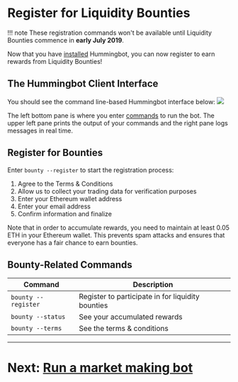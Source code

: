 # Register for Liquidity Bounties

!!! note
    These registration commands won't be available until Liquidity Bounties commence in **early July 2019**.



Now that you have [installed](https://docs.hummingbot.io/bounties/tutorial/install) Hummingbot, you can now register to earn rewards from Liquidity Bounties!

## The Hummingbot Client Interface

You should see the command line-based Hummingbot interface below:
![](/assets/img/hummingbot-cli.png)

The left bottom pane is where you enter [commands](https://docs.hummingbot.io/operation/client/#client-commands) to run the bot. The upper left pane prints the output of your commands and the right pane logs messages in real time.

## Register for Bounties

Enter `bounty --register` to start the registration process:

1. Agree to the Terms & Conditions
2. Allow us to collect your trading data for verification purposes
3. Enter your Ethereum wallet address
4. Enter your email address
5. Confirm information and finalize

Note that in order to accumulate rewards, you need to maintain at least 0.05 ETH in your Ethereum wallet. This prevents spam attacks and ensures that everyone has a fair chance to earn bounties.

## Bounty-Related Commands

| Command | Description |
|-------- | ----------- |
| `bounty --register` | Register to participate in for liquidity bounties
| `bounty --status` | See your accumulated rewards
| `bounty --terms` | See the terms & conditions

---
# Next: [Run a market making bot](/bounties/tutorial/bot)
